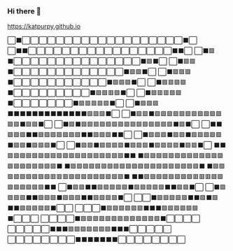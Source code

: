 ### Hi there 👋

https://katpurpy.github.io

⬜⬛⬜⬜⬜⬜⬜⬜⬜⬜⬜⬜⬜⬜⬜⬜⬜⬜⬜⬜⬜⬛⬜
⬜⬛⬛⬜⬜⬜⬜⬜⬜⬜⬜⬜⬜⬜⬜⬜⬜⬜⬜⬜⬛⬛⬜
⬜⬛🟪⬛⬜⬜⬜⬜⬜⬜⬜⬜⬜⬜⬜⬜⬜⬜⬜⬛🟪⬛⬜
⬜⬛🟪🟪⬛⬜⬜⬜⬜⬜⬜⬜⬜⬜⬜⬜⬜⬜⬛🟪🟪⬛⬜
⬜⬛🟪🟪🟪⬛⬜⬜⬜⬜⬜⬜⬜⬜⬜⬜⬜⬛🟪🟪🟪⬛⬜
⬜⬛🟪🟥🟪🟪⬛⬜⬜⬜⬜⬜⬜⬜⬜⬜⬛🟪🟪🟥🟪⬛⬜
⬜⬛🟪🟥🟥🟪🟪⬛⬜⬜⬜⬜⬜⬜⬜⬛🟪🟪🟥🟥🟪⬛⬜
⬜⬛🟪🟪🟪⬛⬛⬛⬛⬛⬛⬛⬛⬛⬛⬛⬛⬛🟪🟪🟪⬛⬜
⬜⬛🟪🟪⬛🟪🟪🟪🟪🟪🟪🟪🟪🟪🟪🟪🟪🟪⬛🟪🟪⬛⬜
⬜⬛🟪⬛🟪🟪🟪🟪🟪🟪🟪🟪🟪🟪🟪🟪🟪🟪🟪⬛🟪⬛⬜
⬜⬛⬛🟪🟪🟪⬛⬛🟪🟪🟪🟪🟪🟪🟪⬛⬛🟪🟪🟪⬛⬛⬜
⬜⬛🟪🟪🟪⬛🟪🟪⬛🟪🟪🟪🟪🟪⬛🟪🟪⬛🟪🟪🟪⬛⬜
⬜⬛🟪🟪⬛🟪🟪🟪🟪⬛🟪🟪🟪⬛🟪🟪🟪🟪⬛🟪🟪⬛⬜
⬛⬛🟪🟪🟪🟪🟪🟪🟪🟪🟪🟪🟪🟪🟪🟪🟪🟪🟪🟪🟪⬛⬛
⬛🟪🟪🟪🟪🟪🟪🟪🟪🟪🟪🟪🟪🟪🟪🟪🟪🟪🟪🟪🟪🟪⬛
⬛🟪🟪🟪🟪🟪🟪🟪🟪🟪🟪🟪🟪🟪🟪🟪🟪🟪🟪🟪🟪🟪⬛
⬛🟪🟪🟪🟪🟪🟪🟪🟪🟪🟥🟥🟥🟪🟪🟪🟪🟪🟪🟪🟪🟪⬛
⬛⬛🟪🟪🟪🟪🟪🟪🟪🟪🟥🟥🟥🟪🟪🟪🟪🟪🟪🟪🟪⬛⬛
⬜⬛🟪🟪⬛⬛🟪🟪🟪🟪🟪⬛🟪🟪🟪🟪🟪⬛⬛🟪🟪⬛⬜
⬜⬛🟪🟪🟪🟪⬛⬛🟪🟪🟪⬛🟪🟪🟪⬛⬛🟪🟪🟪🟪⬛⬜
⬜⬜⬛🟪🟪🟪🟪🟪⬛⬛🟪⬛🟪⬛⬛🟪🟪🟪🟪🟪⬛⬜⬜
⬜⬜⬜⬛🟪🟪🟪🟪🟪🟪⬛⬛⬛🟪🟪🟪🟪🟪🟪⬛⬜⬜⬜
⬜⬜⬜⬜⬛🟪🟪🟪🟪🟪🟪🟪🟪🟪🟪🟪🟪🟪⬛⬜⬜⬜⬜
⬜⬜⬜⬜⬜⬛⬛⬛🟪🟪🟪🟪🟪🟪🟪⬛⬛⬛⬜⬜⬜⬜⬜
⬜⬜⬜⬜⬜⬜⬜⬜⬛⬛⬛⬛⬛⬛⬛⬜⬜⬜⬜⬜⬜⬜⬜



<!--
**KatPurpy/KatPurpy** is a ✨ _special_ ✨ repository because its `README.md` (this file) appears on your GitHub profile.

Here are some ideas to get you started:

- 🔭 I’m currently working on ...
- 🌱 I’m currently learning ...
- 👯 I’m looking to collaborate on ...
- 🤔 I’m looking for help with ...
- 💬 Ask me about ...
- 📫 How to reach me: ...
- 😄 Pronouns: ...
- ⚡ Fun fact: ...
-->
